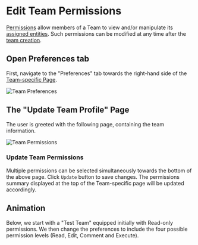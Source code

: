 # Edit Team Permissions

[Permissions](../../../entities-general/permissions.md) allow members of a Team to view and/or manipulate its  [assigned entities](../../organizations/teams.md#entities). Such permissions can be modified at any time after the [team creation](../organization/create-delete-team.md).
 
## Open Preferences tab 
 
First, navigate to the "Preferences" tab <i class="zmdi zmdi-edit zmdi-hc-border"></i> towards the right-hand side of the [Team-specific Page](../../ui/team-page.md).

![Team Preferences](/images/team-preferences.png "Team Preferences")

## The "Update Team Profile" Page

The user is greeted with the following page, containing the team information.

![Team Permissions](/images/team-permissions.png "Team Permissions")

### Update Team Permissions 

Multiple permissions can be selected simultaneously towards the bottom of the above page. Click `Update` button to save changes. The permissions summary displayed at the top of the Team-specific page will be updated accordingly. 

## Animation

Below, we start with a "Test Team" equipped initially with Read-only permissions. We then change the preferences to include the four possible permission levels (Read, Edit, Comment and Execute).

<img data-gifffer="/images/edit-team-permissions.gif">

